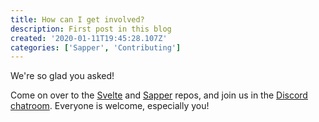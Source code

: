 ```yaml
---
title: How can I get involved?
description: First post in this blog
created: '2020-01-11T19:45:28.107Z'
categories: ['Sapper', 'Contributing']
---
```


We're so glad you asked!

<!-- more -->

Come on over to the [Svelte](https://github.com/sveltejs/svelte) and [Sapper](https://github.com/sveltejs/sapper) repos, and join us in the [Discord chatroom](https://svelte.dev/chat). Everyone is welcome, especially you!